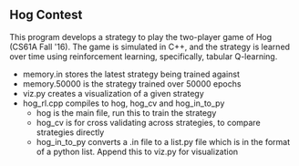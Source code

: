 ## Hog Contest

This program develops a strategy to play the two-player game of Hog (CS61A Fall '16). The game is simulated in C++, and the strategy is learned over time using reinforcement learning, specifically, tabular Q-learning. 

* memory.in stores the latest strategy being trained against
* memory.50000 is the strategy trained over 50000 epochs
* viz.py creates a visualization of a given strategy
* hog_rl.cpp compiles to hog, hog_cv and hog_in_to_py
  * hog is the main file, run this to train the strategy
  * hog_cv is for cross validating across strategies, to compare strategies directly
  * hog_in_to_py converts a .in file to a list.py file which is in the format of a python list. Append this to viz.py for visualization
